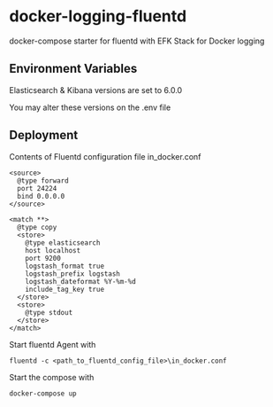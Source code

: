 # docker-logging-fluentd
docker-compose starter for fluentd with EFK Stack for Docker logging

## Environment Variables
Elasticsearch & Kibana versions are set to 6.0.0

You may alter these versions on the .env file

## Deployment

Contents of Fluentd configuration file in_docker.conf 
```
<source>
  @type forward
  port 24224
  bind 0.0.0.0
</source>

<match **>
  @type copy
  <store>
    @type elasticsearch
    host localhost
    port 9200
    logstash_format true
    logstash_prefix logstash
    logstash_dateformat %Y-%m-%d
    include_tag_key true
  </store>
  <store>
    @type stdout
  </store>
</match>
```

Start fluentd Agent with

```
fluentd -c <path_to_fluentd_config_file>\in_docker.conf
```

Start the compose with
```
docker-compose up
```
